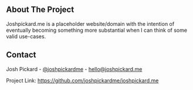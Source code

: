 <!-- ABOUT THE PROJECT -->
## About The Project

Joshpickard.me is a placeholder website/domain with the intention of eventually becoming something more substantial when I can think of some valid use-cases.


<!-- CONTACT -->
## Contact

Josh Pickard - [@joshpickardme](https://twitter.com/joshpickardme) - hello@joshpickard.me

Project Link: https://github.com/joshpickardme/joshpickard.me

